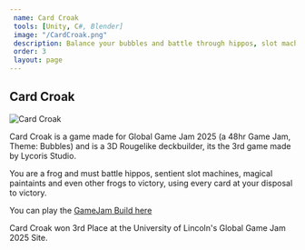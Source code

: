 ```yaml
---
 name: Card Croak
 tools: [Unity, C#, Blender]
 image: "/CardCroak.png"
 description: Balance your bubbles and battle through hippos, slot machines and paintings to victory. <br><br> (GGJ Site 2025 3rd Place)
 order: 3
 layout: page
---
```


## Card Croak
![Card Croak](/CardCroak.png "Card Croak")

Card Croak is a game made for Global Game Jam 2025 (a 48hr Game Jam, Theme: Bubbles) and is a 3D Rougelike deckbuilder, its the 3rd game made by Lycoris Studio.

You are a frog and must battle hippos, sentient slot machines, magical paintaints and even other frogs to victory, using every card at your disposal to victory.

You can play the [GameJam Build here](https://kirbyxiv.itch.io/card-croak-actual)

Card Croak won 3rd Place at the University of Lincoln's Global Game Jam 2025 Site.
